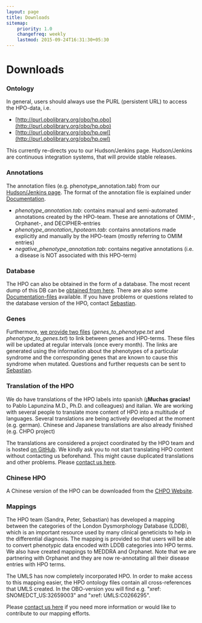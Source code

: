 ```yaml
---
layout: page
title: Downloads
sitemap:
    priority: 1.0
    changefreq: weekly
    lastmod: 2015-09-24T16:31:30+05:30
---
```


# Downloads

### Ontology

In general, users should always use the PURL (persistent URL) to access the HPO-data, i.e.
 
 - [http://purl.obolibrary.org/obo/hp.obo](http://purl.obolibrary.org/obo/hp.obo) 
 - [http://purl.obolibrary.org/obo/hp.owl](http://purl.obolibrary.org/obo/hp.owl) 
 
This currently re-directs you to our Hudson/Jenkins page. Hudson/Jenkins are continuous integration systems, that will provide stable releases.

### Annotations

The annotation files (e.g. phenotype_annotation.tab) from our 
[Hudson/Jenkins page](http://compbio.charite.de/hudson/job/hpo.annotations/lastStableBuild/). The format of the annotation file is explained under [Documentation](/documentation.html).

 - *phenotype_annotation.tab*: contains manual and semi-automated annotations created by the HPO-team. These are annotations of OMIM-, Orphanet-, and DECIPHER-entries
 - *phenotype_annotation_hpoteam.tab*: contains annotations made explicitly and manually by the HPO-team (mostly referring to OMIM entries)
 - *negative_phenotype_annotation.tab*: contains negative annotations (i.e. a disease is NOT associated with this HPO-term)



### Database

The HPO can also be obtained in the form of a database. The most recent dump of this DB can be [obtained from here](http://compbio.charite.de/hudson/job/hpo.annotations.monthly/lastStableBuild/).
There are also some [Documentation-files](https://github.com/Human-Phenotype-Ontology/Human-Phenotype-Ontology.github.io/tree/master/data/db) available. If you have problems or questions related to the database version of the HPO, contact [Sebastian](http://drseb.github.io/). 


### Genes

Furthermore, [we provide two files](http://compbio.charite.de/hudson/job/hpo.annotations.monthly/lastStableBuild/) (*genes_to_phenotype.txt* and *phenotype_to_genes.txt*) to link between genes and HPO-terms.
These files will be updated at regular intervals (once every month). The links are generated using the information about the phenotypes of a particular syndrome and the corresponding genes that are known to cause this syndrome when mutated. Questions and further requests can be sent to [Sebastian](http://drseb.github.io/). 



### Translation of the HPO

We do have translations of the HPO labels into spanish (**¡Muchas gracias!** to Pablo Lapunzina M.D., Ph.D. and colleagues) and italian. 
We are working with several people to translate more content of HPO into a multitude of languages. 
Several translations are being actively developed at the moment (e.g. german). Chinese and Japanese translations are also already finished (e.g. CHPO project)

The translations are considered a project coordinated by the HPO team and is hosted [on GitHub](https://github.com/Human-Phenotype-Ontology/HPO-translations). 
We kindly ask you to not start translating HPO content without contacting us beforehand. This might cause duplicated translations and other problems. Please [contact us here](contact.html).


### Chinese HPO

A Chinese version of the HPO can be downloaded from the [CHPO Website](http://wiki.chinahpo.org/index.php/%E9%A6%96%E9%A1%B5).

### Mappings

The HPO team (Sandra, Peter, Sebastian) has developed a mapping between the categories of the London Dysmorphology Database (LDDB), which is an important 
resource used by many clinical geneticists to help in the differential diagnosis. The mapping is provided so that users will be able to convert phenotypic data encoded with LDDB categories into HPO terms.
We also have created mappings to MEDDRA and Orphanet. Note that we are partnering with Orphanet and they are now re-annotating all their disease entries with HPO terms. 

The UMLS has now completely incorporated HPO. In order to make access to this mapping easier, the HPO ontology files contain all cross-references that UMLS created. In the OBO-version you will find e.g. "xref: SNOMEDCT_US:32659003" and "xref: UMLS:C0266295".

Please [contact us here](contact.html) if you need more information or would like to contribute to our mapping efforts.
